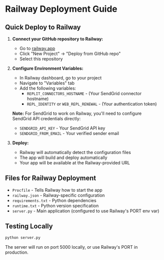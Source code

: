 # Railway Deployment Guide

## Quick Deploy to Railway

1. **Connect your GitHub repository to Railway:**
   - Go to [railway.app](https://railway.app)
   - Click "New Project" → "Deploy from GitHub repo"
   - Select this repository

2. **Configure Environment Variables:**
   - In Railway dashboard, go to your project
   - Navigate to "Variables" tab
   - Add the following variables:
     - `REPLIT_CONNECTORS_HOSTNAME` - (Your SendGrid connector hostname)
     - `REPL_IDENTITY` or `WEB_REPL_RENEWAL` - (Your authentication token)
   
   **Note:** For SendGrid to work on Railway, you'll need to configure SendGrid API credentials directly:
   - `SENDGRID_API_KEY` - Your SendGrid API key
   - `SENDGRID_FROM_EMAIL` - Your verified sender email

3. **Deploy:**
   - Railway will automatically detect the configuration files
   - The app will build and deploy automatically
   - Your app will be available at the Railway-provided URL

## Files for Railway Deployment

- `Procfile` - Tells Railway how to start the app
- `railway.json` - Railway-specific configuration
- `requirements.txt` - Python dependencies
- `runtime.txt` - Python version specification
- `server.py` - Main application (configured to use Railway's PORT env var)

## Testing Locally

```bash
python server.py
```

The server will run on port 5000 locally, or use Railway's PORT in production.
